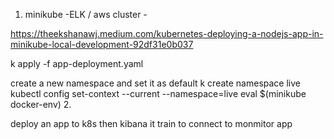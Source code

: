 1. minikube -ELK
/ aws cluster - 

https://theekshanawj.medium.com/kubernetes-deploying-a-nodejs-app-in-minikube-local-development-92df31e0b037

k apply -f app-deployment.yaml

create a new namespace and set it as default
k create namespace live
kubectl config set-context --current --namespace=live
eval $(minikube docker-env)
2. 

deploy an app to k8s then kibana it train to connect to monmitor app